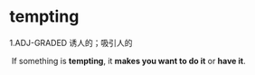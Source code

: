 # tempting

1.ADJ-GRADED 诱人的；吸引人的

​	If something is **tempting**, it **makes you want to do it** or **have it**.

